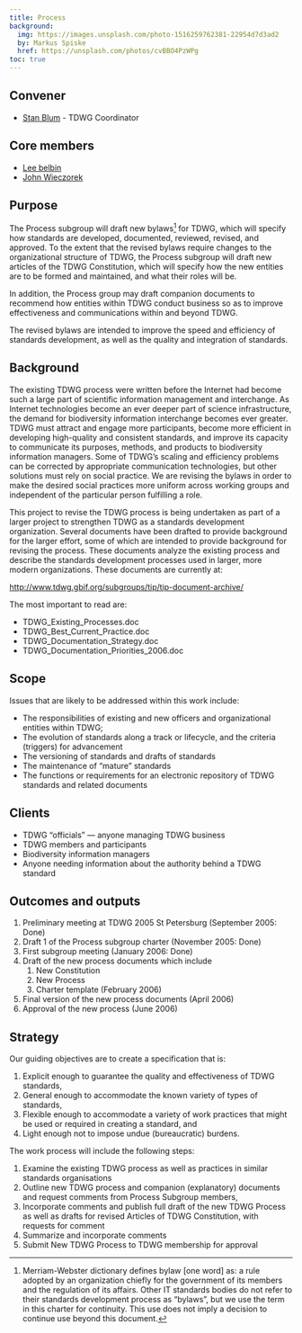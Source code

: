 ```yaml
---
title: Process
background:
  img: https://images.unsplash.com/photo-1516259762381-22954d7d3ad2
  by: Markus Spiske
  href: https://unsplash.com/photos/cvBBO4PzWPg
toc: true
---
```


## Convener

- [Stan Blum](mailto:stanblum(at)gmail.com) - TDWG Coordinator

## Core members

- [Lee belbin](mailto:lee@tdwg.org)
- [John Wieczorek](mailto:gtuco.btuco@gmail.com)

## Purpose

The Process subgroup will draft new bylaws[^1] for TDWG, which will specify how standards are developed, documented, reviewed, revised, and approved. To the extent that the revised bylaws require changes to the organizational structure of TDWG, the Process subgroup will draft new articles of the TDWG Constitution, which will specify how the new entities are to be formed and maintained, and what their roles will be.

In addition, the Process group may draft companion documents to recommend how entities within TDWG conduct business so as to improve effectiveness and communications within and beyond TDWG.

The revised bylaws are intended to improve the speed and efficiency of standards development, as well as the quality and integration of standards.

[^1]: Merriam-Webster dictionary defines bylaw [one word] as: a rule adopted by an organization chiefly for the government of its members and the regulation of its affairs. Other IT standards bodies do not refer to their standards development process as “bylaws”, but we use the term in this charter for continuity. This use does not imply a decision to continue use beyond this document.

## Background

The existing TDWG process were written before the Internet had become such a large part of scientific information management and interchange. As Internet technologies become an ever deeper part of science infrastructure, the demand for biodiversity information interchange becomes ever greater. TDWG must attract and engage more participants, become more efficient in developing high-quality and consistent standards, and improve its capacity to communicate its purposes, methods, and products to biodiversity information managers. Some of TDWG’s scaling and efficiency problems can be corrected by appropriate communication technologies, but other solutions must rely on social practice. We are revising the bylaws in order to make the desired social practices more uniform across working groups and independent of the particular person fulfilling a role.

This project to revise the TDWG process is being undertaken as part of a larger project to strengthen TDWG as a standards development organization. Several documents have been drafted to provide background for the larger effort, some of which are intended to provide background for revising the process. These documents analyze the existing process and describe the standards development processes used in larger, more modern organizations. These documents are currently at:

<http://www.tdwg.gbif.org/subgroups/tip/tip-document-archive/>

The most important to read are:

- TDWG_Existing_Processes.doc
- TDWG_Best_Current_Practice.doc
- TDWG_Documentation_Strategy.doc
- TDWG_Documentation_Priorities_2006.doc

## Scope

Issues that are likely to be addressed within this work include:

- The responsibilities of existing and new officers and organizational entities within TDWG;
- The evolution of standards along a track or lifecycle, and the criteria (triggers) for advancement
- The versioning of standards and drafts of standards
- The maintenance of “mature” standards
- The functions or requirements for an electronic repository of TDWG standards and related documents

## Clients

- TDWG “officials” — anyone managing TDWG business
- TDWG members and participants
- Biodiversity information managers
- Anyone needing information about the authority behind a TDWG standard

## Outcomes and outputs

1. Preliminary meeting at TDWG 2005 St Petersburg (September 2005: Done)
2. Draft 1 of the Process subgroup charter (November 2005: Done)
3. First subgroup meeting (January 2006: Done)
4. Draft of the new process documents which include
    1. New Constitution
    2. New Process
    3. Charter template (February 2006)
5. Final version of the new process documents (April 2006)
6. Approval of the new process (June 2006)

## Strategy

Our guiding objectives are to create a specification that is:

1. Explicit enough to guarantee the quality and effectiveness of TDWG standards,
2. General enough to accommodate the known variety of types of standards,
3. Flexible enough to accommodate a variety of work practices that might be used or required in creating a standard, and
4. Light enough not to impose undue (bureaucratic) burdens.
 
The work process will include the following steps:

1. Examine the existing TDWG process as well as practices in similar standards organisations
2. Outline new TDWG process and companion (explanatory) documents and request comments from Process Subgroup members,
3. Incorporate comments and publish full draft of the new TDWG Process as well as drafts for revised Articles of TDWG Constitution, with requests for comment
4. Summarize and incorporate comments
5. Submit New TDWG Process to TDWG membership for approval
